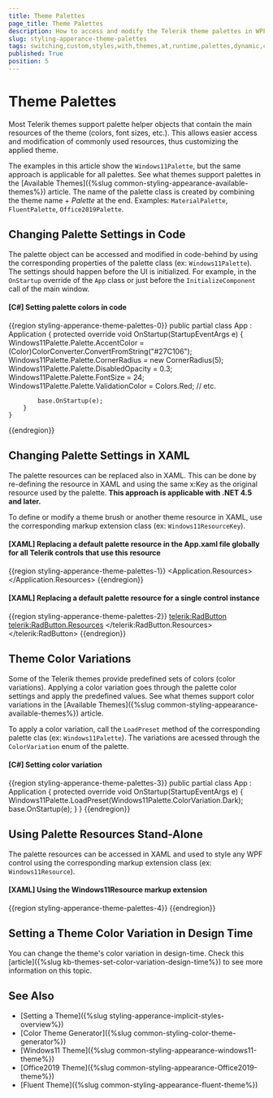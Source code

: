 ```yaml
---
title: Theme Palettes
page_title: Theme Palettes
description: How to access and modify the Telerik theme palettes in WPF.
slug: styling-apperance-theme-palettes
tags: switching,custom,styles,with,themes,at,runtime,palettes,dynamic,change,update
published: True
position: 5
---
```


# Theme Palettes

Most Telerik themes support palette helper objects that contain the main resources of the theme (colors, font sizes, etc.). This allows easier access and modification of commonly used resources, thus customizing the applied theme. 

The examples in this article show the `Windows11Palette`, but the same approach is applicable for all palettes. See what themes support palettes in the [Available Themes]({%slug common-styling-appearance-available-themes%}) article. The name of the palette class is created by combining the theme name + *Palette* at the end. Examples: `MaterialPalette`, `FluentPalette`, `Office2019Palette`.

## Changing Palette Settings in Code

The palette object can be accessed and modified in code-behind by using the corresponding properties of the palette class (ex: `Windows11Palette`). The settings should happen before the UI is initialized. For example, in the `OnStartup` override of the `App` class or just before the `InitializeComponent` call of the main window.

#### __[C#] Setting palette colors in code__
{{region styling-apperance-theme-palettes-0}}
	public partial class App : Application
    {
        protected override void OnStartup(StartupEventArgs e)
        {
            Windows11Palette.Palette.AccentColor = (Color)ColorConverter.ConvertFromString("#27C106");
            Windows11Palette.Palette.CornerRadius = new CornerRadius(5);
            Windows11Palette.Palette.DisabledOpacity = 0.3;
            Windows11Palette.Palette.FontSize = 24;
            Windows11Palette.Palette.ValidationColor = Colors.Red;
            // etc.
            
            base.OnStartup(e);
        }
    }
{{endregion}}

## Changing Palette Settings in XAML
 
The palette resources can be replaced also in XAML. This can be done by re-defining the resource in XAML and using the same x:Key as the original resource used by the palette. __This approach is applicable with .NET 4.5 and later.__

To define or modify a theme brush or another theme resource in XAML, use the corresponding markup extension class (ex: `Windows11ResourceKey`).

#### __[XAML] Replacing a default palette resource in the App.xaml file globally for all Telerik controls that use this resource__
{{region styling-apperance-theme-palettes-1}}
	<Application.Resources>
		<SolidColorBrush x:Key="{x:Static telerik:Windows11ResourceKey.AccentBrush}" Color="Purple" />
	</Application.Resources>
{{endregion}}

#### __[XAML] Replacing a default palette resource for a single control instance__
{{region styling-apperance-theme-palettes-2}}
	<telerik:RadButton>
		<telerik:RadButton.Resources>
			<!-- Control-specific modification -->
			<SolidColorBrush x:Key="{x:Static telerik:Windows11ResourceKey.AccentBrush}" Color="Purple" />
		</telerik:RadButton.Resources>
	</telerik:RadButton>
{{endregion}}

## Theme Color Variations

Some of the Telerik themes provide predefined sets of colors (color variations). Applying a color variation goes through the palette color settings and apply the predefined values. See what themes support color variations in the [Available Themes]({%slug common-styling-appearance-available-themes%}) article. 

To apply a color variation, call the `LoadPreset` method of the corresponding palette clas (ex: `Windows11Palette`). The variations are acessed through the `ColorVariation` enum of the palette.

#### __[C#] Setting color variation__
{{region styling-apperance-theme-palettes-3}}
	public partial class App : Application
    {
        protected override void OnStartup(StartupEventArgs e)
        {
            Windows11Palette.LoadPreset(Windows11Palette.ColorVariation.Dark);
            base.OnStartup(e);
        }
    }
{{endregion}}	

## Using Palette Resources Stand-Alone

The palette resources can be accessed in XAML and used to style any WPF control using the corresponding markup extension class (ex: `Windows11Resource`). 

#### __[XAML] Using the Windows11Resource markup extension__
{{region styling-apperance-theme-palettes-4}}
	<TextBlock Text="A text block colored with the Windows11 AccentBrush" 
			   Foreground="{telerik:Windows11Resource ResourceKey=AccentBrush}" />
{{endregion}}

## Setting a Theme Color Variation in Design Time

You can change the theme's color variation in design-time. Check this [article]({%slug kb-themes-set-color-variation-design-time%}) to see more information on this topic.

## See Also  
* [Setting a Theme]({%slug styling-apperance-implicit-styles-overview%})
* [Color Theme Generator]({%slug common-styling-color-theme-generator%})
* [Windows11 Theme]({%slug common-styling-appearance-windows11-theme%})
* [Office2019 Theme]({%slug common-styling-appearance-Office2019-theme%})
* [Fluent Theme]({%slug common-styling-appearance-fluent-theme%})